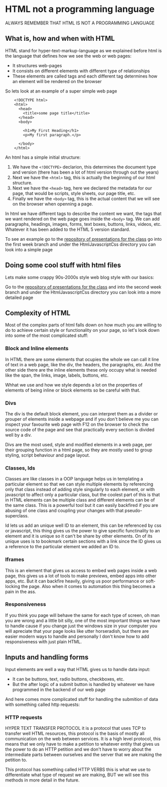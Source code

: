 # HTML not a programming language

ALWAYS REMEMBER THAT HTML IS NOT A PROGRAMMING LANGUAGE

## What is, how and when with HTML

HTML stand for hyper-text-markup-language as we explained before html is the language that defines how we see the web or web pages:

- It structures web-pages
- It consists on different elements with different type of relationships
- These elements are called tags and each different tag determines how an element will be rendered on the browser

So lets look at an example of a super simple web page

```html,editable
    <!DOCTYPE html>
    <html>
      <head>
        <title>some page title</title>
      </head>
      <body>

        <h1>My First Heading</h1>
        <p>My first paragraph.</p>

      </body>
    </html> 
  ```

An html has a simple initial structure:

1. We have the ``<!DOCTYPE>`` declarion, this determines the document type and version (there has been a lot of html version through out the years)
2. Next we have the ``<html>`` tag, this is actually the beginning of our html structure.
3. Next we have the ``<head>`` tag, here we declared the metadata for our page, that would be scripts, style sheets, our page title, etc.
4. Finally we have the ``<body>`` tag, this is the actual content that we will see on the browser when openning a page.

In html we have different tags to describe the content we want, the tags that we want rendered on the web page goes inside the ``<body>`` tag.
We can add paragraphs, headings, images, forms, text boxes, buttons, links, videos, etc. Whatever it has been added to the HTML 5 version standard.

To see an example go to the [repository of presentations for the class](https://github.com/Robinthatdoesnotsuck/ClassPresentations) go into the first week branch
and under the HtmlJavascriptCss directory you can look into a simple page

## Doing some cool stuff with html files

Lets make some crappy 90s-2000s style web blog style with our basics:

Go to the [repository of presentations for the class](https://github.com/Robinthatdoesnotsuck/ClassPresentations) and into the second week branch and under the HtmlJavascriptCss directory
you can look into a more detailed page

## Complexity of HTML

Most of the complex parts of html falls down on how much you are willing to do to achieve certain style or functionality on your page, so let's look down into some of the most complicated stuff:

### Block and Inline elements

In HTML there are some elements that ocupies the whole we can call it line of text in a web page, like the div, the headers, the paragraphs, etc.
And the other side there are the inline elements these only occupy what is needed like the span, the links, image, labels, buttons, etc.

Whhat we use and how we style depends a lot on the properties of elements of being inline or block elements so be careful with that.

### Divs

The div is the default block element, you can interpret them as a divider or grouper of elements inside a webpage and if you don't believe me you can inspect your favourite web page with F12 on the browser to check the source code of the page and see that practically every section is divided well by a div.

Divs are the most used, style and modified elements in a web page, per their grouping function in a html page, so they are mostly used to group styling, script behaviour and page layout.

### Classes, Ids

Classes are like classes in a OOP language helps us in templating a particular element so that we can style multiple elements by referencing only that class instead of adding style singularly to each element, or with javascript to affect only a particular class, but the coolest part of this is that in HTML elements can be multiple class and different elements can be of the same class. This is a powerful tool but it can easily backfired if you are abusing of one class and coupling your changes with that pseudo-superclass.

Id lets us add an unique well ID to an element, this can be referenced by css or javascript, this thing gives us the power to give specific functinality to an element and it is unique so it can't be share by other elements. On of its unique uses is to bookmark certain sections with a link since the ID gives us a reference to the particular element we added an ID to.

### Iframes

This is an element that gives us access to embed web pages inside a web page, this gives us a lot of tools to make previews, embed apps into other apps, etc. But it can backfire heavily, giving us poor performance or soft-locking the page. Also when it comes to automation this thing becomes a pain in the ass.

### Responsiveness

If you think you page will behave the same for each type of screen, oh man you are wrong and a little bit silly, one of the most important things we have to handle cause if you change just the windows size in your computer you will apreciate that your page looks like utter horseradish, but there are easier modern ways to handle and personally I don't know how to add responsiveness with just plain HTML.

## Inputs and handling forms

Input elements are well a way that HTML gives us to handle data input:

- It can be buttons, text, radio buttons, checkboxes, etc.
- But the after logic of a submit button is handled by whatever we have programmed in the backend of our web page

And here comes more complicated stuff for handling the submition of data with something called http requests:

### HTTP requests

HYPER TEXT TRANSFER PROTOCOL it is a protocol that uses TCP to transfer well HTML resources, this protocol is the basis of mostly all communication on the web between services.
It is a high level protocol, this means that we only have to make a petition to whatever entity that gives us the power to do an HTTP petition and we don't have to worry about the intermediate parts between ourselves and the server that we are making the petition to.

This protocol has something called HTTP VERBS this is what we use to differentiate what type of request we are making, BUT we will see this methods in more detail in the future.
